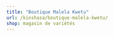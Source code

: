 ```yaml
---
title: "Boutique Malela Kwetu"
url: /kinshasa/boutique-malela-kwetu/
shop: magasin de variétés
---
```

